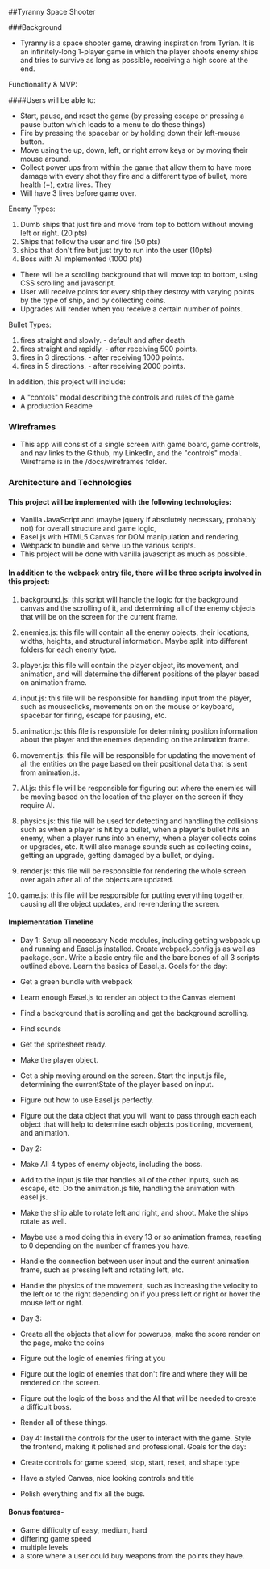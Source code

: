 ##Tyranny Space Shooter

###Background

* Tyranny is a space shooter game, drawing inspiration from Tyrian. It is an infinitely-long 1-player game in which the player shoots enemy ships and tries to survive as long as possible, receiving a high score at the end.

Functionality & MVP:

####Users will be able to:

 * Start, pause, and reset the game (by pressing escape or pressing a pause button which leads to a menu to do these things)
 * Fire by pressing the spacebar or by holding down their left-mouse button.
 * Move using the up, down, left, or right arrow keys or by moving their mouse around.
 * Collect power ups from within the game that allow them to have more damage with every shot they fire and a different type of bullet, more health (+), extra lives. They
 * Will have 3 lives before game over.

 Enemy Types:
 1. Dumb ships that just fire and move from top to bottom without moving left or right. (20 pts)
 2. Ships that follow the user and fire (50 pts)
 3. ships that don't fire but just try to run into the user (10pts)
 4. Boss with AI implemented (1000 pts)

 * There will be a scrolling background that will move top to bottom, using CSS scrolling and javascript.
 * User will receive points for every ship they destroy with varying points by the type of ship, and by collecting coins.
 * Upgrades will render when you receive a certain number of points.

 Bullet Types:
 1. fires straight and slowly. - default and after death
 2. fires straight and rapidly. - after receiving 500 points.
 3. fires in 3 directions. - after receiving 1000 points.
 4. fires in 5 directions. - after receiving 2000 points.

In addition, this project will include:

* A "contols" modal describing the controls and rules of the game
* A production Readme

### Wireframes

* This app will consist of a single screen with game board, game controls, and nav links to the Github, my LinkedIn, and the "controls" modal. Wireframe is in the /docs/wireframes folder.

### Architecture and Technologies

#### This project will be implemented with the following technologies:

* Vanilla JavaScript and (maybe jquery if absolutely necessary, probably not) for overall structure and game logic,
* Easel.js with HTML5 Canvas for DOM manipulation and rendering,
* Webpack to bundle and serve up the various scripts.
* This project will be done with vanilla javascript as much as possible.

#### In addition to the webpack entry file, there will be three scripts involved in this project:

1. background.js: this script will handle the logic for the background canvas and the scrolling of it, and determining all of the enemy objects that will be on the screen for the current frame.

2. enemies.js: this file will contain all the enemy objects, their locations, widths, heights, and structural information. Maybe split into different folders for each enemy type.

3. player.js: this file will contain the player object, its movement, and animation, and will determine the different positions of the player based on animation frame.

4. input.js: this file will be responsible for handling input from the player, such as mouseclicks, movements on on the mouse or keyboard, spacebar for firing, escape for pausing, etc.

5. animation.js: this file is responsible for determining position information about the player and the enemies depending on the animation frame.

6. movement.js: this file will be responsible for updating the movement of all the entities on the page based on their positional data that is sent from animation.js.

7. AI.js: this file will be responsible for figuring out where the enemies will be moving based on the location of the player on the screen if they require AI.

8. physics.js: this file will be used for detecting and handling the collisions such as when a player is hit by a bullet, when a player's bullet hits an enemy, when a player runs into an enemy, when a player collects
coins or upgrades, etc. It will also manage sounds such as collecting coins, getting an upgrade, getting damaged by a bullet, or dying.

9. render.js: this file will be responsible for rendering the whole screen over again after all of the objects are updated.

10. game.js: this file will be responsible for putting everything together, causing all the object updates, and re-rendering the screen.

#### Implementation Timeline

* Day 1: Setup all necessary Node modules, including getting webpack up and running and Easel.js installed. Create webpack.config.js as well as package.json. Write a basic entry file and the bare bones of all 3 scripts outlined above. Learn the basics of Easel.js. Goals for the day:

* Get a green bundle with webpack
* Learn enough Easel.js to render an object to the Canvas element
* Find a background that is scrolling and get the background scrolling.
* Find sounds
* Get the spritesheet ready.
* Make the player object.
* Get a ship moving around on the screen. Start the input.js file, determining the currentState of the player based on input.
* Figure out how to use Easel.js perfectly.
* Figure out the data object that you will want to pass through each each object that will help to determine each objects positioning, movement, and animation.


* Day 2:

* Make All 4 types of enemy objects, including the boss.
* Add to the input.js file that handles all of the other inputs, such as escape, etc. Do the animation.js file, handling the animation with easel.js.
* Make the ship able to rotate left and right, and shoot. Make the ships rotate as well.
* Maybe use a mod doing this in every 13 or so animation frames, reseting to 0 depending on the number of frames you have.
* Handle the connection between user input and the current animation frame, such as pressing left and rotating left, etc.
* Handle the physics of the movement, such as increasing the velocity to the left or to the right depending on if you press left or right or hover the mouse left or right.

* Day 3:

* Create all the objects that allow for powerups, make the score render on the page, make the coins
* Figure out the logic of enemies firing at you
* Figure out the logic of enemies that don't fire and where they will be rendered on the screen.
* Figure out the logic of the boss and the AI that will be needed to create a difficult boss.
* Render all of these things.


* Day 4: Install the controls for the user to interact with the game. Style the frontend, making it polished and professional. Goals for the day:

* Create controls for game speed, stop, start, reset, and shape type
* Have a styled Canvas, nice looking controls and title
* Polish everything and fix all the bugs.

#### Bonus features-

* Game difficulty of easy, medium, hard
* differing game speed
* multiple levels
* a store where a user could buy weapons from the points they have.
